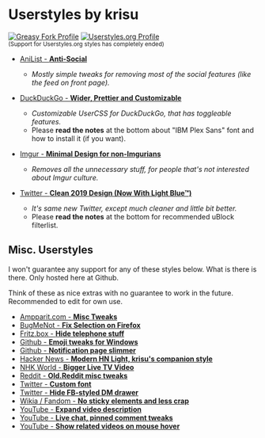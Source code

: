 # Userstyles by krisu

[![Greasy Fork Profile](https://img.shields.io/badge/Profile-Greasy%20Fork-%23670000?style=for-the-badge)](https://greasyfork.org/en/users/872-krisu?language=css) 
[![Userstyles.org Profile](https://img.shields.io/badge/Profile-Userstyles.org-%233498db?style=for-the-badge)](https://33kk.github.io/uso-archive/?author=krisu)<br />
<sup>(Support for Userstyles.org styles has completely ended)</sup>

- [AniList - **Anti-Social**](/AniList%20-%20Anti-Social)
  - *Mostly simple tweaks for removing most of the social features (like the feed on front page).*
  
- [DuckDuckGo - **Wider, Prettier and Customizable**](/DuckDuckGo%20-%20Wider%20Prettier%20and%20Customizable)
  - *Customizable UserCSS for DuckDuckGo, that has toggleable features.*
  - Please **read the notes** at the bottom about "IBM Plex Sans" font and how to install it (if you want).
  
- [Imgur - **Minimal Design for non-Imgurians**](/Imgur%20-%20Minimal%20Design%20for%20non-Imgurians)
  - *Removes all the unnecessary stuff, for people that's not interested about Imgur culture.*

- [Twitter - **Clean 2019 Design (Now With Light Blue™)**](/Twitter%20-%20Clean%202019%20Design%20(Now%20With%20Light%20Blue))
  - *It's same new Twitter, except much cleaner and little bit better.*
  - Please **read the notes** at the bottom for recommended uBlock filterlist.
  
## Misc. Userstyles

I won't guarantee any support for any of these styles below. What is there is there. Only hosted here at Github.

Think of these as nice extras with no guarantee to work in the future. Recommended to edit for own use.

- [Ampparit.com - **Misc Tweaks**](https://github.com/krisu5/userstyles/raw/master/_Misc/ampparit.com_-_misc_tweaks.user.css)
- [BugMeNot - **Fix Selection on Firefox**](https://github.com/krisu5/userstyles/raw/master/_Misc/bugmenot_-_fix_selection_on_firefox.user.css)
- [Fritz.box - **Hide telephone stuff**](https://github.com/krisu5/userstyles/raw/master/_Misc/fritz.box_-_hide_telephone_stuff.user.css)
- [Github - **Emoji tweaks for Windows**](https://github.com/krisu5/userstyles/raw/master/_Misc/github_-_emoji_tweaks_for_windows.user.css)
- [Github - **Notification page slimmer**](https://github.com/krisu5/userstyles/raw/master/_Misc/github_-_notification_page_slimmer.user.css)
- [Hacker News - **Modern HN Light, krisu's companion style**](https://github.com/krisu5/userstyles/raw/master/_Misc/hacker_news_-_modern_hn_light_krisu's_companion_style.user.css)
- [NHK World - **Bigger Live TV Video**](https://github.com/krisu5/userstyles/raw/master/_Misc/nhk_world_-_bigger_live_tv_video.user.css)
- [Reddit - **Old.Reddit misc tweaks**](https://github.com/krisu5/userstyles/raw/master/_Misc/reddit_-_old.reddit_misc_tweaks.user.css)
- [Twitter - **Custom font**](https://github.com/krisu5/userstyles/raw/master/_Misc/twitter_-_custom_font.user.css)
- [Twitter - **Hide FB-styled DM drawer**](https://github.com/krisu5/userstyles/raw/master/_Misc/twitter_-_hide_fb-styled_dm_drawer.user.css)
- [Wikia / Fandom - **No sticky elements and less crap**](https://github.com/krisu5/userstyles/raw/master/_Misc/wikia_fandom_-_no_sticky_elements_and_less_crap.user.css)
- [YouTube - **Expand video description**](https://github.com/krisu5/userstyles/raw/master/_Misc/youtube_-_expand_video_description.user.css)
- [YouTube - **Live chat, pinned comment tweaks**](https://github.com/krisu5/userstyles/raw/master/_Misc/youtube_-_live_chat_pinned_comment_tweaks.user.css)
- [YouTube - **Show related videos on mouse hover**](https://github.com/krisu5/userstyles/raw/master/_Misc/youtube_-_show_related_videos_on_mouse_hover.user.css)